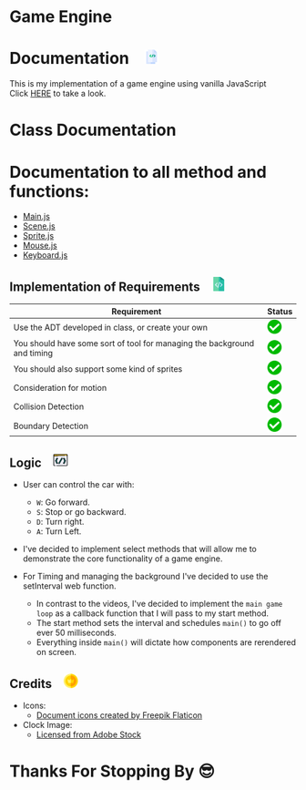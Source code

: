 # Game Engine

# Documentation &ensp; <img src="public/headerIcon.png" width="25" height="25">
This is my implementation of a game engine using vanilla JavaScript <br>
Click [HERE](https://main--sensational-pony-762058.netlify.app/) to take a look.

# Class Documentation
<h1>Documentation to all method and functions:</h1>

* [Main.js](ducumentation/Main.md)
* [Scene.js](ducumentation/Scene.md)
* [Sprite.js](ducumentation/Sprite.md)
* [Mouse.js](ducumentation/Mouse.md)
* [Keyboard.js](ducumentation/Keyboard.md)

## Implementation of Requirements &ensp; <img src="public/implementation.png" width="25" height="25">
| Requirement                                                             | Status                                                           |
|-------------------------------------------------------------------------|------------------------------------------------------------------|
| Use the ADT developed in class, or create your own                      |<img src="public/checkMark.png" width="25" height="25">           |
| You should have some sort of tool for managing the background and timing|<img src="public/checkMark.png" width="25" height="25">           |
| You should also support some kind of sprites                            |<img src="public/checkMark.png" width="25" height="25">           |
| Consideration for motion                                                |<img src="public/checkMark.png" width="25" height="25">           |
| Collision Detection                                                     |<img src="public/checkMark.png" width="25" height="25">           |
| Boundary Detection                                                      |<img src="public/checkMark.png" width="25" height="25">           |

## Logic  &ensp; <img src="public/logic.png" width="25" height="25">
* User can control the car with:
    * `W`: Go forward.
    * `S`: Stop or go backward.
    * `D`: Turn right.
    * `A`: Turn Left.

* I've decided to implement select methods that will allow me to demonstrate the core functionality of a game engine.
* For Timing and managing the background I've decided to use the setInterval web function.
    * In contrast to the videos, I've decided to implement the `main game loop` as a callback function that I will pass to my start method.
    * The start method sets the interval and schedules `main()` to go off ever 50 milliseconds.
    * Everything inside `main()` will dictate how components are rerendered on screen.



        
## Credits  &ensp; <img src="public/credit.png" width="25" height="25">
* Icons: 
    * <a href="https://www.flaticon.com/free-icons/document" title="document icons">Document icons created by Freepik Flaticon</a>
* Clock Image:
    * <a href="https://stock.adobe.com/Library/urn:aaid:sc:US:d7f9259d-5e63-427c-823d-a217f93a4126?asset_id=281630869">Licensed from Adobe Stock</a>


# Thanks For Stopping By 😎